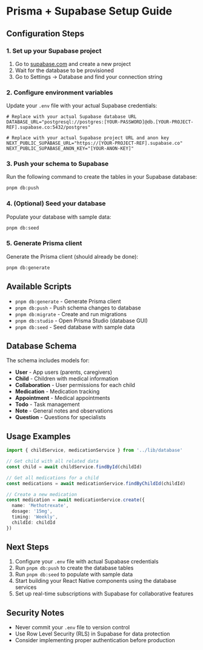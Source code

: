 # Prisma + Supabase Setup Guide

## Configuration Steps

### 1. Set up your Supabase project
1. Go to [supabase.com](https://supabase.com) and create a new project
2. Wait for the database to be provisioned
3. Go to Settings → Database and find your connection string

### 2. Configure environment variables
Update your `.env` file with your actual Supabase credentials:

```env
# Replace with your actual Supabase database URL
DATABASE_URL="postgresql://postgres:[YOUR-PASSWORD]@db.[YOUR-PROJECT-REF].supabase.co:5432/postgres"

# Replace with your actual Supabase project URL and anon key
NEXT_PUBLIC_SUPABASE_URL="https://[YOUR-PROJECT-REF].supabase.co"
NEXT_PUBLIC_SUPABASE_ANON_KEY="[YOUR-ANON-KEY]"
```

### 3. Push your schema to Supabase
Run the following command to create the tables in your Supabase database:

```bash
pnpm db:push
```

### 4. (Optional) Seed your database
Populate your database with sample data:

```bash
pnpm db:seed
```

### 5. Generate Prisma client
Generate the Prisma client (should already be done):

```bash
pnpm db:generate
```

## Available Scripts

- `pnpm db:generate` - Generate Prisma client
- `pnpm db:push` - Push schema changes to database
- `pnpm db:migrate` - Create and run migrations
- `pnpm db:studio` - Open Prisma Studio (database GUI)
- `pnpm db:seed` - Seed database with sample data

## Database Schema

The schema includes models for:
- **User** - App users (parents, caregivers)
- **Child** - Children with medical information
- **Collaboration** - User permissions for each child
- **Medication** - Medication tracking
- **Appointment** - Medical appointments
- **Todo** - Task management
- **Note** - General notes and observations
- **Question** - Questions for specialists

## Usage Examples

```typescript
import { childService, medicationService } from '../lib/database'

// Get child with all related data
const child = await childService.findById(childId)

// Get all medications for a child
const medications = await medicationService.findByChildId(childId)

// Create a new medication
const medication = await medicationService.create({
  name: 'Methotrexate',
  dosage: '15mg',
  timing: 'Weekly',
  childId: childId
})
```

## Next Steps

1. Configure your `.env` file with actual Supabase credentials
2. Run `pnpm db:push` to create the database tables
3. Run `pnpm db:seed` to populate with sample data
4. Start building your React Native components using the database services
5. Set up real-time subscriptions with Supabase for collaborative features

## Security Notes

- Never commit your `.env` file to version control
- Use Row Level Security (RLS) in Supabase for data protection
- Consider implementing proper authentication before production
